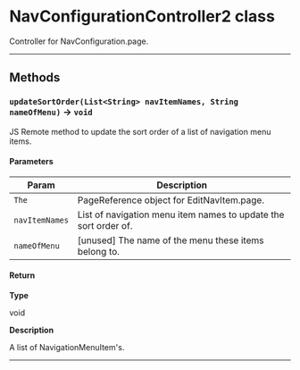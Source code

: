 # NavConfigurationController2 class

Controller for NavConfiguration.page.

---
## Methods
### `updateSortOrder(List<String> navItemNames, String nameOfMenu)` → `void`

JS Remote method to update the sort order of a list of navigation menu items.

#### Parameters
|Param|Description|
|-----|-----------|
|`The` |  PageReference object for EditNavItem.page. |
|`navItemNames` |  List of navigation menu item names to update the sort order of. |
|`nameOfMenu` |  [unused] The name of the menu these items belong to. |

#### Return

**Type**

void

**Description**

A list of NavigationMenuItem's.

---
